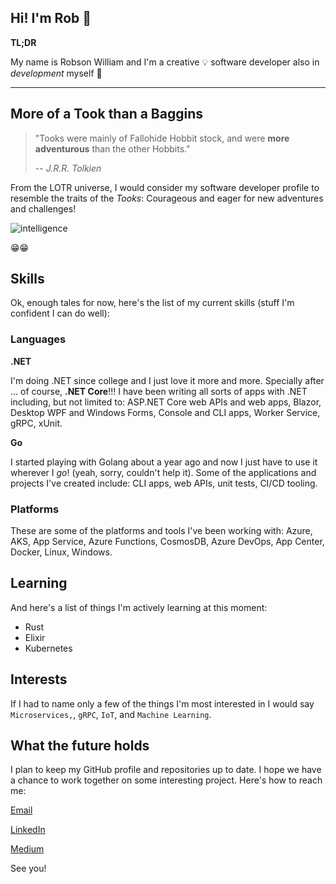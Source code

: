 ## Hi! I'm Rob 👋

**TL;DR**

My name is Robson William and I'm a creative :bulb: software developer also in *development* myself :hammer:

---

## More of a Took than a Baggins

> "Tooks were mainly of Fallohide Hobbit stock, and were **more adventurous** than the other Hobbits."
>
> -- <cite>J.R.R. Tolkien</cite>

From the LOTR universe, I would consider my software developer profile to resemble the traits of the *Tooks*: Courageous and eager for new adventures and challenges!

![intelligence](https://media.giphy.com/media/dgUu3sizWUWFG/giphy.gif)

:grin::grin:

## Skills

Ok, enough tales for now, here's the list of my current skills (stuff I'm confident I can do well):

### Languages

 **.NET**
 
I'm doing .NET since college and I just love it more and more. Specially after ... of course, **.NET Core**!!! I have been writing all sorts of apps with .NET including, but not limited to: ASP.NET Core web APIs and web apps, Blazor, Desktop WPF and Windows Forms, Console and CLI apps, Worker Service, gRPC, xUnit.
  
 **Go**

I started playing with Golang about a year ago and now I just have to use it wherever I *go*! (yeah, sorry, couldn't help it). Some of the applications and projects I've created include: CLI apps, web APIs, unit tests, CI/CD tooling.

### Platforms

These are some of  the platforms and tools I've been working with: Azure, AKS, App Service, Azure Functions, CosmosDB, Azure DevOps, App Center, Docker, Linux, Windows.

## Learning

And here's a list of things I'm actively learning at this moment:

* Rust
* Elixir
* Kubernetes

## Interests 

If I had to name only a few of the things I'm most interested in I would say `Microservices,`, `gRPC`, `IoT`, and `Machine Learning`. 

## What the future holds

I plan to keep my GitHub profile and repositories up to date. I hope we have a chance to work together on some interesting project. Here's how to reach me:

[Email](mailto:r.willup@hotmail.com)

[LinkedIn](https://www.linkedin.com/in/robson-william-45b884170/)

[Medium](https://medium.com/@rwillup)

See you!
